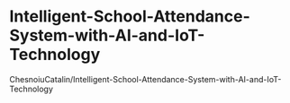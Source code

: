 # Intelligent-School-Attendance-System-with-AI-and-IoT-Technology
ChesnoiuCatalin/Intelligent-School-Attendance-System-with-AI-and-IoT-Technology
